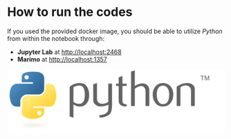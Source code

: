 # How to run the codes

If you used the provided docker image, you should be able to utilize _Python_ from within the notebook through:

- **Jupyter Lab** at [http://localhost:2468](http://localhost:2468)		
- **Marimo** at [http://localhost:1357](http://localhost:1357)

![Python](python.svg)

